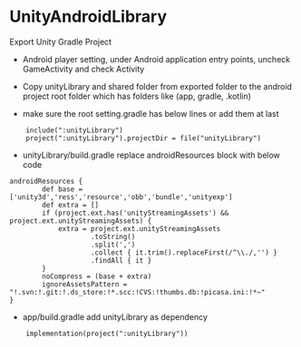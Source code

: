 # UnityAndroidLibrary

Export Unity Gradle Project

- Android player setting, under Android application entry points, uncheck GameActivity and check Activity

- Copy unityLibrary and shared folder from exported folder to the android project root folder which has folders like (app, gradle, .kotlin)

- make sure the root setting.gradle has below lines or add them at last

```
    include(":unityLibrary")
    project(":unityLibrary").projectDir = file("unityLibrary")
```

- unityLibrary/build.gradle replace androidResources block with below code

```
androidResources {
        def base = ['unity3d','ress','resource','obb','bundle','unityexp']
        def extra = []
        if (project.ext.has('unityStreamingAssets') && project.ext.unityStreamingAssets) {
            extra = project.ext.unityStreamingAssets
                    .toString()
                    .split(',')
                    .collect { it.trim().replaceFirst(/^\\./,'') }
                    .findAll { it }
        }
        noCompress = (base + extra)
        ignoreAssetsPattern = "!.svn:!.git:!.ds_store:!*.scc:!CVS:!thumbs.db:!picasa.ini:!*~"
}
```

- app/build.gradle add unityLibrary as dependency

```
    implementation(project(":unityLibrary"))
```
